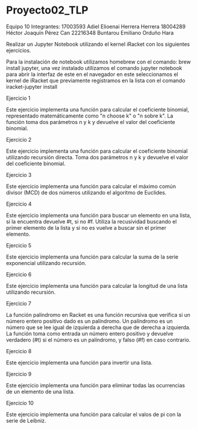 # Proyecto02_TLP
Equipo 10
Integrantes:
17003593 Adiel Elioenai Herrera Herrera
18004289 Héctor Joaquín Pérez Can
22216348 Buntarou Emiliano Orduño Hara

Realizar un Jupyter Notebook utilizando el kernel iRacket con los siguientes ejercicios.

Para la instalación de notebook utilizamos homebrew con el comando: brew install jupyter, una vez instalado utilizamos el comando jupyter notebook para abrir la interfaz de este en el navegador en este seleccionamos el kernel de iRacket que previamente registramos en la lista con el comando iracket-jupyter install

Ejercicio 1

Este ejercicio implementa una función para calcular el coeficiente binomial, representado matemáticamente como "n choose k" o "n sobre k". La función toma dos parámetros n y k y devuelve el valor del coeficiente binomial.

 Ejercicio 2

Este ejercicio implementa una función para calcular el coeficiente binomial utilizando recursión directa. Toma dos parámetros n y k y devuelve el valor del coeficiente binomial.

 Ejercicio 3

Este ejercicio implementa una función para calcular el máximo común divisor (MCD) de dos números utilizando el algoritmo de Euclides.

Ejercicio 4

Este ejercicio implementa una función para buscar un elemento en una lista, si la encuentra devuelve #t, si no #f. Utiliza la recusividad buscando el primer elemento de la lista y si no es vuelve a buscar sin el primer elemento.

Ejercicio 5

Este ejercicio implementa una función para calcular la suma de la serie exponencial utilizando recursión.

Ejercicio 6

Este ejercicio implementa una función para calcular la longitud de una lista utilizando recursión.

 Ejercicio 7

La función palindromo en Racket es una función recursiva que verifica si un número entero positivo dado es un palíndromo. Un palíndromo es un número que se lee igual de izquierda a derecha que de derecha a izquierda. La función toma como entrada un número entero positivo y devuelve verdadero (#t) si el número es un palíndromo, y falso (#f) en caso contrario.

 Ejercicio 8

Este ejercicio implementa una función para invertir una lista.

 Ejercicio 9

Este ejercicio implementa una función para eliminar todas las ocurrencias de un elemento de una lista.

Ejercicio 10

Este ejercicio implementa una función para calcular el valos de pi con la serie de Leibniz.



